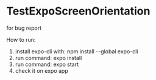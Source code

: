 # TestExpoScreenOrientation
for bug report

How to run: 
1. install expo-cli with: npm install --global expo-cli
2. run command: expo install
3. run command: expo start
4. check it on expo app
